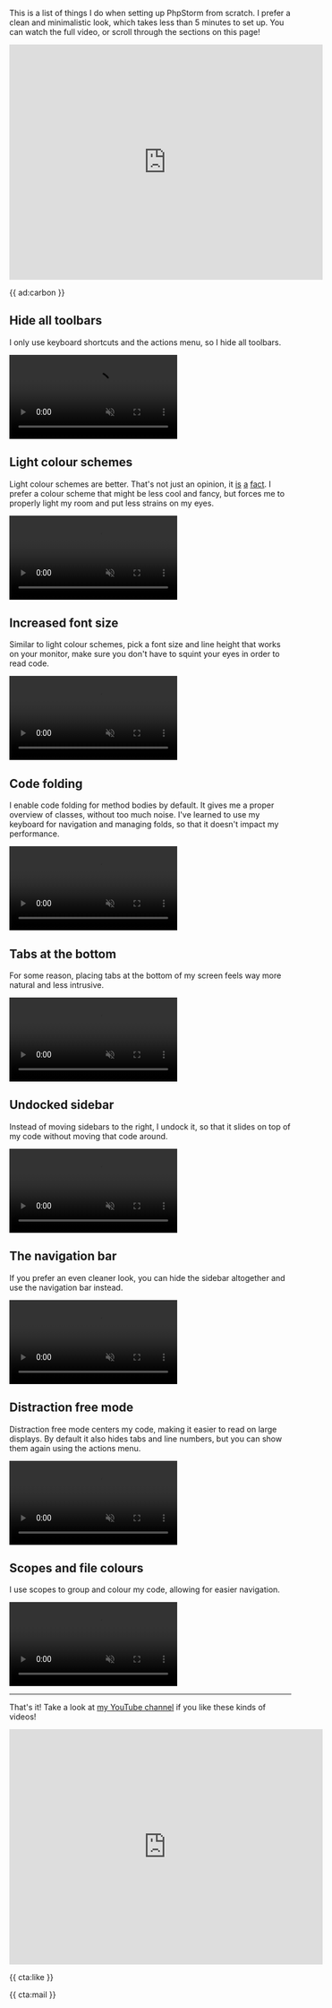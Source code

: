 This is a list of things I do when setting up PhpStorm from scratch. I prefer a clean and minimalistic look, which takes less than 5 minutes to set up. You can watch the full video, or scroll through the sections on this page!

<iframe width="560" height="420" src="https://www.youtube.com/embed/jVTk-F3g9XM" title="YouTube video player" frameborder="0" allow="accelerometer; autoplay; clipboard-write; encrypted-media; gyroscope; picture-in-picture" allowfullscreen></iframe>

{{ ad:carbon }}

## Hide all toolbars

I only use keyboard shortcuts and the actions menu, so I hide all toolbars.

<video controls="true" autoplay="" muted="" loop="" playsinline="">
    <source src="https://github.com/brendt/stitcher.io/blob/master/resources/img/static/clean-phpstorm/short%20toolbars-hidden.mp4?raw=true" type="video/mp4">
</video>

## Light colour schemes

Light colour schemes are better. That's not just an opinion, it [is](/blog/why-light-themes-are-better-according-to-science) [a](https://tidbits.com/2019/05/31/the-dark-side-of-dark-mode/) [fact](http://tecfa.unige.ch/tecfa/maltt/cosys-2/textes/hall04.pdf). I prefer a colour scheme that might be less cool and fancy, but forces me to properly light my room and put less strains on my eyes.

<video controls="true" autoplay="" muted="" loop="" playsinline="">
    <source src="https://github.com/brendt/stitcher.io/blob/master/resources/img/static/clean-phpstorm/short%20color-scheme.mp4?raw=true" type="video/mp4">
</video>

## Increased font size

Similar to light colour schemes, pick a font size and line height that works on your monitor, make sure you don't have to squint your eyes in order to read code.

<video controls="true" autoplay="" muted="" loop="" playsinline="">
    <source src="https://github.com/brendt/stitcher.io/blob/master/resources/img/static/clean-phpstorm/short editor-font-size.mp4?raw=true" type="video/mp4">
</video>

## Code folding

I enable code folding for method bodies by default. It gives me a proper overview of classes, without too much noise. I've learned to use my keyboard for navigation and managing folds, so that it doesn't impact my performance.

<video controls="true" autoplay="" muted="" loop="" playsinline="">
    <source src="https://github.com/brendt/stitcher.io/blob/master/resources/img/static/clean-phpstorm/short code-folding.mp4?raw=true" type="video/mp4">
</video>

## Tabs at the bottom

For some reason, placing tabs at the bottom of my screen feels way more natural and less intrusive. 

<video controls="true" autoplay="" muted="" loop="" playsinline="">
    <source src="https://github.com/brendt/stitcher.io/blob/master/resources/img/static/clean-phpstorm/short tabs-bottom.mp4?raw=true" type="video/mp4">
</video>

## Undocked sidebar

Instead of moving sidebars to the right, I undock it, so that it slides on top of my code without moving that code around.

<video controls="true" autoplay="" muted="" loop="" playsinline="">
    <source src="https://github.com/brendt/stitcher.io/blob/master/resources/img/static/clean-phpstorm/short sidebar-undocked.mp4?raw=true" type="video/mp4">
</video>

## The navigation bar

If you prefer an even cleaner look, you can hide the sidebar altogether and use the navigation bar instead.

<video controls="true" autoplay="" muted="" loop="" playsinline="">
    <source src="https://github.com/brendt/stitcher.io/blob/master/resources/img/static/clean-phpstorm/short navigation-bar.mp4?raw=true" type="video/mp4">
</video>

## Distraction free mode

Distraction free mode centers my code, making it easier to read on large displays. By default it also hides tabs and line numbers, but you can show them again using the actions menu.

<video controls="true" autoplay="" muted="" loop="" playsinline="">
    <source src="https://github.com/brendt/stitcher.io/blob/master/resources/img/static/clean-phpstorm/short distraction-free.mp4?raw=true" type="video/mp4">
</video>

## Scopes and file colours

I use scopes to group and colour my code, allowing for easier navigation.

<video controls="true" autoplay="" muted="" loop="" playsinline="">
    <source src="https://github.com/brendt/stitcher.io/blob/master/resources/img/static/clean-phpstorm/short scopes.mp4?raw=true" type="video/mp4">
</video>

---

That's it! Take a look at [my YouTube channel](https://www.youtube.com/user/BrenDtRoose) if you like these kinds of videos!

<iframe width="560" height="420" src="https://www.youtube.com/embed/jVTk-F3g9XM" title="YouTube video player" frameborder="0" allow="accelerometer; autoplay; clipboard-write; encrypted-media; gyroscope; picture-in-picture" allowfullscreen></iframe>

{{ cta:like }}

{{ cta:mail }}
